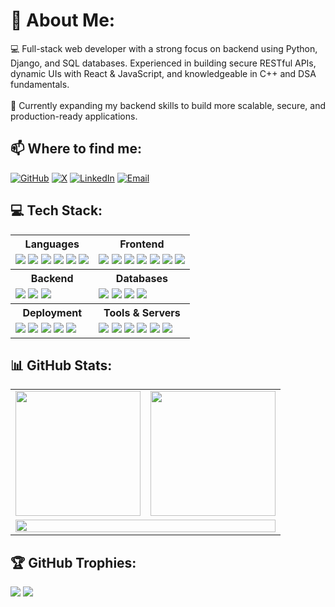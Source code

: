 # 💫 About Me:
💻 Full-stack web developer with a strong focus on backend using Python, Django, and SQL databases. Experienced in building secure RESTful APIs, dynamic UIs with React & JavaScript, and knowledgeable in C++ and DSA fundamentals.<br><br>🚀 Currently expanding my backend skills to build more scalable, secure, and production-ready applications.


## 📫 Where to find me:

[![GitHub](https://img.shields.io/badge/GitHub-%2312100E.svg?style=for-the-badge&logo=github&logoColor=white)](https://github.com/rjmahfuztech)
[![X](https://img.shields.io/badge/X-black.svg?style=for-the-badge&logo=x&logoColor=white)](https://x.com/MahfuzI87236451)
[![LinkedIn](https://img.shields.io/badge/LinkedIn-%230077B5.svg?style=for-the-badge&logo=linkedin&logoColor=white)](https://linkedin.com/in/mahfuz-islam)
[![Email](https://img.shields.io/badge/Email-D14836.svg?style=for-the-badge&logo=gmail&logoColor=white)](mailto:rjmahfuz.islam@gmail.com)



## 💻 Tech Stack:

<table>
  <tr>
    <th>Languages</th>
    <th>Frontend</th>
  </tr>
  <tr>
    <td>
      <img src="https://img.shields.io/badge/C-%2300599C.svg?style=for-the-badge&logo=c&logoColor=white" />
      <img src="https://img.shields.io/badge/C++-%2300599C.svg?style=for-the-badge&logo=c%2B%2B&logoColor=white" />
      <img src="https://img.shields.io/badge/Python-3670A0?style=for-the-badge&logo=python&logoColor=ffdd54" />
      <img src="https://img.shields.io/badge/JavaScript-%23323330.svg?style=for-the-badge&logo=javascript&logoColor=%23F7DF1E" />
      <img src="https://img.shields.io/badge/HTML5-%23E34F26.svg?style=for-the-badge&logo=html5&logoColor=white" />
      <img src="https://img.shields.io/badge/CSS3-%231572B6.svg?style=for-the-badge&logo=css3&logoColor=white" />
    </td>
    <td>
      <img src="https://img.shields.io/badge/React-%2320232a.svg?style=for-the-badge&logo=react&logoColor=%2361DAFB" />
      <img src="https://img.shields.io/badge/React_Router-CA4245?style=for-the-badge&logo=react-router&logoColor=white" />
      <img src="https://img.shields.io/badge/React%20Hook%20Form-%23EC5990.svg?style=for-the-badge&logo=reacthookform&logoColor=white" />
      <img src="https://img.shields.io/badge/Bootstrap-%23563D7C.svg?style=for-the-badge&logo=bootstrap&logoColor=white" />
      <img src="https://img.shields.io/badge/TailwindCSS-%2338B2AC.svg?style=for-the-badge&logo=tailwind-css&logoColor=white" />
      <img src="https://img.shields.io/badge/Vite-%23646CFF.svg?style=for-the-badge&logo=vite&logoColor=white" />
      <img src="https://img.shields.io/badge/MUI-%230081CB.svg?style=for-the-badge&logo=mui&logoColor=white" />
    </td>
  </tr>
  <tr>
    <th>Backend</th>
    <th>Databases</th>
  </tr>
  <tr>
    <td>
      <img src="https://img.shields.io/badge/Django-%23092E20.svg?style=for-the-badge&logo=django&logoColor=white" />
      <img src="https://img.shields.io/badge/DRF-ff1709?style=for-the-badge&logo=django&logoColor=white&color=ff1709&labelColor=gray" />
      <img src="https://img.shields.io/badge/JWT_Auth-%23323330.svg?style=for-the-badge&logo=jsonwebtokens&logoColor=white" />
    </td>
    <td>
      <img src="https://img.shields.io/badge/MySQL-4479A1.svg?style=for-the-badge&logo=mysql&logoColor=white" />
      <img src="https://img.shields.io/badge/PostgreSQL-%23316192.svg?style=for-the-badge&logo=postgresql&logoColor=white" />
      <img src="https://img.shields.io/badge/SQLite-%2307405e.svg?style=for-the-badge&logo=sqlite&logoColor=white" />
      <img src="https://img.shields.io/badge/Supabase-3ECF8E?style=for-the-badge&logo=supabase&logoColor=white" />
    </td>
  </tr>
  <tr>
    <th>Deployment</th>
    <th>Tools & Servers</th>
  </tr>
  <tr>
    <td>
      <img src="https://img.shields.io/badge/Vercel-%23000000.svg?style=for-the-badge&logo=vercel&logoColor=white" />
      <img src="https://img.shields.io/badge/Render-46E3B7.svg?style=for-the-badge&logo=render&logoColor=white" />
      <img src="https://img.shields.io/badge/Netlify-%23000000.svg?style=for-the-badge&logo=netlify&logoColor=white" />
      <img src="https://img.shields.io/badge/Heroku-%23430098.svg?style=for-the-badge&logo=heroku&logoColor=white" />
      <img src="https://img.shields.io/badge/Firebase-%23039BE5.svg?style=for-the-badge&logo=firebase" />
    </td>
    <td>
      <img src="https://img.shields.io/badge/Git-F05032.svg?style=for-the-badge&logo=git&logoColor=white" />
      <img src="https://img.shields.io/badge/GitHub-%2312100E.svg?style=for-the-badge&logo=github&logoColor=white" />
      <img src="https://img.shields.io/badge/VS%20Code-0078d7.svg?style=for-the-badge&logo=visual-studio-code&logoColor=white" />
      <img src="https://img.shields.io/badge/NPM-%23CB3837.svg?style=for-the-badge&logo=npm&logoColor=white" />
      <img src="https://img.shields.io/badge/Apache-%23D42029.svg?style=for-the-badge&logo=apache&logoColor=white" />
      <img src="https://img.shields.io/badge/Nginx-%23009639.svg?style=for-the-badge&logo=nginx&logoColor=white" />
    </td>
  </tr>
</table>



## 📊 GitHub Stats:

<table>
  <tr>
    <td>
      <img src="https://github-readme-stats.vercel.app/api/top-langs/?username=rjmahfuztech&theme=default_repocard&hide_border=false&layout=compact" height="200"/>
    </td>
    <td>
      <img src="https://github-readme-stats.vercel.app/api?username=rjmahfuztech&theme=default_repocard&hide_border=false&include_all_commits=false&count_private=false" height="200"/>
    </td>
  </tr>
  <tr>
    <td colspan="2" align="center">
      <img src="https://github-readme-streak-stats.herokuapp.com?user=rjmahfuztech&theme=default_repocard&hide_border=false" width="100%"  />
    </td>
  </tr>
</table>


## 🏆 GitHub Trophies:
![](https://github-profile-trophy.vercel.app/?username=rjmahfuztech&theme=onedark&no-frame=false&no-bg=false&margin-w=4)
[![](https://visitcount.itsvg.in/api?id=rjmahfuztech&icon=1&color=6)](https://visitcount.itsvg.in)
